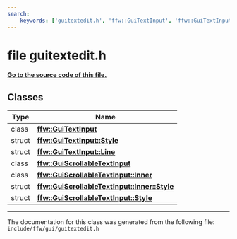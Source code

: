 ```yaml
---
search:
    keywords: ['guitextedit.h', 'ffw::GuiTextInput', 'ffw::GuiTextInput::Style', 'ffw::GuiTextInput::Line', 'ffw::GuiScrollableTextInput', 'ffw::GuiScrollableTextInput::Inner', 'ffw::GuiScrollableTextInput::Inner::Style', 'ffw::GuiScrollableTextInput::Style']
---
```


# file guitextedit.h

**[Go to the source code of this file.](guitextedit_8h_source.md)**
## Classes

|Type|Name|
|-----|-----|
|class|[**ffw::GuiTextInput**](classffw_1_1_gui_text_input.md)|
|struct|[**ffw::GuiTextInput::Style**](structffw_1_1_gui_text_input_1_1_style.md)|
|struct|[**ffw::GuiTextInput::Line**](structffw_1_1_gui_text_input_1_1_line.md)|
|class|[**ffw::GuiScrollableTextInput**](classffw_1_1_gui_scrollable_text_input.md)|
|class|[**ffw::GuiScrollableTextInput::Inner**](classffw_1_1_gui_scrollable_text_input_1_1_inner.md)|
|struct|[**ffw::GuiScrollableTextInput::Inner::Style**](structffw_1_1_gui_scrollable_text_input_1_1_inner_1_1_style.md)|
|struct|[**ffw::GuiScrollableTextInput::Style**](structffw_1_1_gui_scrollable_text_input_1_1_style.md)|




----------------------------------------
The documentation for this class was generated from the following file: `include/ffw/gui/guitextedit.h`

